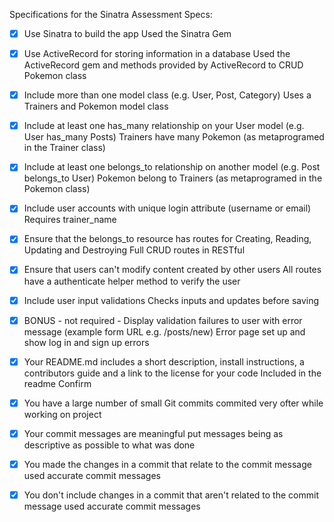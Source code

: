 Specifications for the Sinatra Assessment
Specs:

 - [x] Use Sinatra to build the app 
 Used the Sinatra Gem
 - [x] Use ActiveRecord for storing information in a database
 Used the ActiveRecord gem and methods provided by ActiveRecord to CRUD Pokemon class
 - [x] Include more than one model class (e.g. User, Post, Category)
 Uses a Trainers and Pokemon model class
 - [x] Include at least one has_many relationship on your User model (e.g. User has_many Posts)
 Trainers have many Pokemon (as metaprogramed in the Trainer class)
 - [x] Include at least one belongs_to relationship on another model (e.g. Post belongs_to User)
 Pokemon belong to Trainers (as metaprogramed in the Pokemon class)
 - [x] Include user accounts with unique login attribute (username or email)
 Requires trainer_name
 - [x] Ensure that the belongs_to resource has routes for Creating, Reading, Updating and Destroying
 Full CRUD routes in RESTful
 - [x] Ensure that users can't modify content created by other users
 All routes have a authenticate helper method to verify the user
 - [x] Include user input validations
 Checks inputs and updates before saving
 - [x] BONUS - not required - Display validation failures to user with error message (example form URL e.g. /posts/new)
 Error page set up and show log in and sign up errors
 - [x] Your README.md includes a short description, install instructions, a contributors guide and a link to the license for your code
 Included in the readme
Confirm

 - [x] You have a large number of small Git commits
 commited very ofter while working on project
 - [x] Your commit messages are meaningful
 put messages being as descriptive as possible to what was done
 - [x] You made the changes in a commit that relate to the commit message
 used accurate commit messages
 - [x] You don't include changes in a commit that aren't related to the commit message
 used accurate commit messages